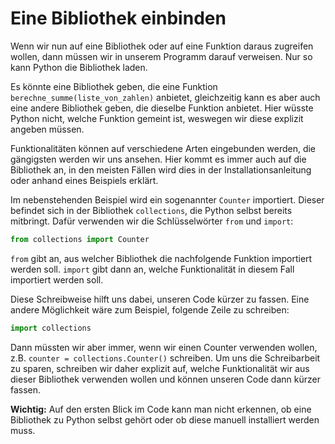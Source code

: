 # Eine Bibliothek einbinden

Wenn wir nun auf eine Bibliothek oder auf eine Funktion daraus zugreifen wollen, dann müssen wir in unserem Programm
darauf verweisen.
Nur so kann Python die Bibliothek laden.

Es könnte eine Bibliothek geben, die eine Funktion `berechne_summe(liste_von_zahlen)` anbietet, gleichzeitig kann es 
aber auch eine andere Bibliothek geben, die dieselbe Funktion anbietet.
Hier wüsste Python nicht, welche Funktion gemeint ist, weswegen wir diese explizit angeben müssen.

Funktionalitäten können auf verschiedene Arten eingebunden werden, die gängigsten werden wir uns ansehen.
Hier kommt es immer auch auf die Bibliothek an, in den meisten Fällen wird dies in der Installationsanleitung oder
anhand eines Beispiels erklärt.

Im nebenstehenden Beispiel wird ein sogenannter `Counter` importiert.
Dieser befindet sich in der Bibliothek `collections`, die Python selbst bereits mitbringt.
Dafür verwenden wir die Schlüsselwörter `from` und `import`:

```python
from collections import Counter
```

`from` gibt an, aus welcher Bibliothek die nachfolgende Funktion importiert werden soll.
`import` gibt dann an, welche Funktionalität in diesem Fall importiert werden soll.

Diese Schreibweise hilft uns dabei, unseren Code kürzer zu fassen.
Eine andere Möglichkeit wäre zum Beispiel, folgende Zeile zu schreiben:

```python
import collections
```

Dann müssten wir aber immer, wenn wir einen Counter verwenden wollen, z.B. `counter = collections.Counter()` schreiben.
Um uns die Schreibarbeit zu sparen, schreiben wir daher explizit auf, welche Funktionalität wir aus dieser Bibliothek
verwenden wollen und können unseren Code dann kürzer fassen.

**Wichtig:** Auf den ersten Blick im Code kann man nicht erkennen, ob eine Bibliothek zu Python selbst gehört oder ob 
diese manuell installiert werden muss.
